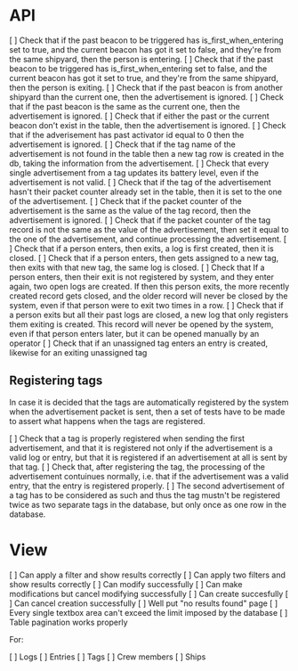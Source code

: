 # API

[ ] Check that if the past beacon to be triggered has is_first_when_entering set to true, and the current beacon has got it set to false, and they're from the same shipyard, then the person is entering.
[ ] Check that if the past beacon to be triggered has is_first_when_entering set to false, and the current beacon has got it set to true, and they're from the same shipyard, then the person is exiting.
[ ] Check that if the past beacon is from another shipyard than the current one, then the advertisement is ignored.
[ ] Check that if the past beacon is the same as the current one, then the advertisement is ignored.
[ ] Check that if either the past or the current beacon don't exist in the table, then the advertisement is ignored.
[ ] Check that if the adverisement has past activator id equal to 0 then the advertisement is ignored.
[ ] Check that if the tag name of the advertisement is not found in the table then a new tag row is created in the db, taking the information from the advertisement.
[ ] Check that every single advertisement from a tag updates its battery level, even if the advertisement is not valid.
[ ] Check that if the tag of the advertisement hasn't their packet counter already set in the table, then it is set to the one of the advertisement.
[ ] Check that if the packet counter of the advertisement is the same as the value of the tag record, then the advertisement is ignored.
[ ] Check that if the packet counter of the tag record is not the same as the value of the advertisement, then set it equal to the one of the advertisement, and continue processing the advertisement.
[ ] Check that if a person enters, then exits, a log is first created, then it is closed.
[ ] Check that if a person enters, then gets assigned to a new tag, then exits with that new tag, the same log is closed.
[ ] Check that If a person enters, then their exit is not registered by system, and they enter again, two open logs are created. If then this person exits, the more recently created record gets closed, and the older record will never be closed by the system, even if that person were to exit two times in a row.
[ ] Check that if a person exits but all their past logs are closed, a new log that only registers them exiting is created. This record will never be opened by the system, even if that person enters later, but it can be opened manually by an operator
[ ] Check that if an unassigned tag enters an entry is created, likewise for an exiting unassigned tag

## Registering tags

In case it is decided that the tags are automatically registered by the system when the advertisement packet is sent, then a set of tests have to be made to assert what happens when the tags are registered.


[ ] Check that a tag is properly registered when sending the first advertisement, and that it is registered not only if the advertisement is a valid log or entry, but that it is registered if an advertisement at all is sent by that tag.
[ ] Check that, after registering the tag, the processing of the advertisement contuinues normally, i.e. that if the advertisement was a valid entry, that the entry is registered properly.
[ ] The second advertisement of a tag has to be considered as such and thus the tag mustn't be registered twice as two separate tags in the database, but only once as one row in the database.



# View

[ ] Can apply a filter and show results correctly
[ ] Can apply two filters and show results correctly
[ ] Can modify successfully
[ ] Can make modifications but cancel modifying successfully
[ ] Can create succesfully
[ ] Can cancel creation successfully
[ ] Well put "no results found" page
[ ] Every single textbox area can't exceed the limit imposed by the database
[ ] Table pagination works properly

For:

[ ] Logs
[ ] Entries
[ ] Tags
[ ] Crew members
[ ] Ships